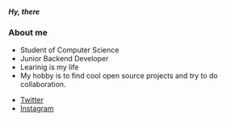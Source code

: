 ***Hy, there***
### About me
* Student of Computer Science
* Junior Backend Developer
* Learinig is my life
* My hobby is to find cool open source projects and try to do collaboration.
- [Twitter](https://twitter.com/aleem_aheer)
- [Instagram](https://github.com/aleem_aheer)